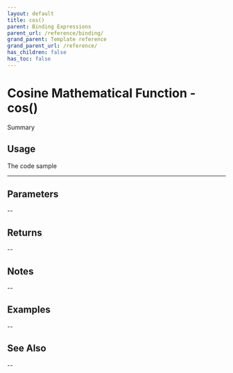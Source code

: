 ```yaml
---
layout: default
title: cos()
parent: Binding Expressions
parent_url: /reference/binding/
grand_parent: Template reference
grand_parent_url: /reference/
has_children: false
has_toc: false
---
```


# Cosine Mathematical Function - cos()

Summary

## Usage

 The code sample

---

## Parameters

--

## Returns 

--

## Notes


-- 

## Examples


--


## See Also


--

